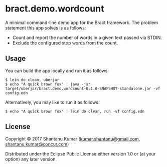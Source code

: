 # bract.demo.wordcount

A minimal command-line demo app for the Bract framework. The problem statement this app solves is as follows:

- Count and report the number of words in a given text passed via STDIN.
- Exclude the configured stop words from the count.


## Usage

You can build the app locally and run it as follows:

```shell
$ lein do clean, uberjar
$ echo "A quick brown fox" | java -jar target/uberjar/bract.demo.wordcount-0.1.0-SNAPSHOT-standalone.jar -vf config.edn
```

Alternatively, you may like to run it as follows:

```shell
$ echo "A quick brown fox" | lein do clean, run -vf config.edn
```


## License

Copyright © 2017 Shantanu Kumar (kumar.shantanu@gmail.com, shantanu.kumar@concur.com)

Distributed under the Eclipse Public License either version 1.0 or (at
your option) any later version.
